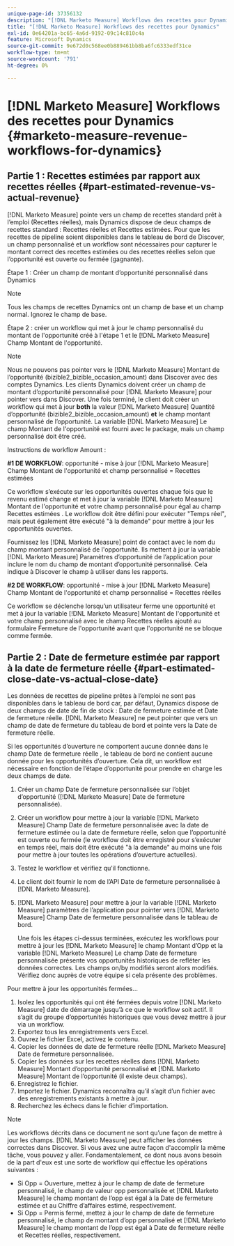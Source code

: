 ```yaml
---
unique-page-id: 37356132
description: "[!DNL Marketo Measure] Workflows des recettes pour Dynamics - [!DNL Marketo Measure]"
title: "[!DNL Marketo Measure] Workflows des recettes pour Dynamics"
exl-id: 0e64201a-bc65-4a6d-9192-09c14c810c4a
feature: Microsoft Dynamics
source-git-commit: 9e672d0c568ee0b889461bb8ba6fc6333edf31ce
workflow-type: tm+mt
source-wordcount: '791'
ht-degree: 0%

---
```


# [!DNL Marketo Measure] Workflows des recettes pour Dynamics {#marketo-measure-revenue-workflows-for-dynamics}

## Partie 1 : Recettes estimées par rapport aux recettes réelles {#part-estimated-revenue-vs-actual-revenue}

[!DNL Marketo Measure] pointe vers un champ de recettes standard prêt à l’emploi (Recettes réelles), mais Dynamics dispose de deux champs de recettes standard : Recettes réelles et Recettes estimées. Pour que les recettes de pipeline soient disponibles dans le tableau de bord de Discover, un champ personnalisé et un workflow sont nécessaires pour capturer le montant correct des recettes estimées ou des recettes réelles selon que l’opportunité est ouverte ou fermée (gagnante).

Étape 1 : Créer un champ de montant d’opportunité personnalisé dans Dynamics

>[!NOTE]
>
>Tous les champs de recettes Dynamics ont un champ de base et un champ normal. Ignorez le champ de base.

Étape 2 : créer un workflow qui met à jour le champ personnalisé du montant de l&#39;opportunité créé à l&#39;étape 1 et le [!DNL Marketo Measure] Champ Montant de l&#39;opportunité.

>[!NOTE]
>
>Nous ne pouvons pas pointer vers le [!DNL Marketo Measure] Montant de l’opportunité (bizible2_bizible_occasion_amount) dans Discover avec des comptes Dynamics. Les clients Dynamics doivent créer un champ de montant d’opportunité personnalisé pour [!DNL Marketo Measure] pour pointer vers dans Discover. Une fois terminé, le client doit créer un workflow qui met à jour **both** la valeur [!DNL Marketo Measure] Quantité d’opportunité (bizible2_bizible_occasion_amount) **et** le champ montant personnalisé de l’opportunité. La variable [!DNL Marketo Measure] Le champ Montant de l&#39;opportunité est fourni avec le package, mais un champ personnalisé doit être créé.

Instructions de workflow Amount :

**#1 DE WORKFLOW**: opportunité - mise à jour [!DNL Marketo Measure] Champ Montant de l&#39;opportunité et champ personnalisé = Recettes estimées

Ce workflow s’exécute sur les opportunités ouvertes chaque fois que le revenu estimé change et met à jour la variable [!DNL Marketo Measure] Montant de l&#39;opportunité et votre champ personnalisé pour égal au champ Recettes estimées . Le workflow doit être défini pour exécuter &quot;Temps réel&quot;, mais peut également être exécuté &quot;à la demande&quot; pour mettre à jour les opportunités ouvertes.

Fournissez les [!DNL Marketo Measure] point de contact avec le nom du champ montant personnalisé de l&#39;opportunité. Ils mettent à jour la variable [!DNL Marketo Measure] Paramètres d’opportunité de l’application pour inclure le nom du champ de montant d’opportunité personnalisé. Cela indique à Discover le champ à utiliser dans les rapports.

**#2 DE WORKFLOW**: opportunité - mise à jour [!DNL Marketo Measure] Champ Montant de l&#39;opportunité et champ personnalisé = Recettes réelles

Ce workflow se déclenche lorsqu’un utilisateur ferme une opportunité et met à jour la variable [!DNL Marketo Measure] Montant de l&#39;opportunité et votre champ personnalisé avec le champ Recettes réelles ajouté au formulaire Fermeture de l&#39;opportunité avant que l&#39;opportunité ne se bloque comme fermée.

## Partie 2 : Date de fermeture estimée par rapport à la date de fermeture réelle {#part-estimated-close-date-vs-actual-close-date}

Les données de recettes de pipeline prêtes à l’emploi ne sont pas disponibles dans le tableau de bord car, par défaut, Dynamics dispose de deux champs de date de fin de stock : Date de fermeture estimée et Date de fermeture réelle. [!DNL Marketo Measure] ne peut pointer que vers un champ de date de fermeture du tableau de bord et pointe vers la Date de fermeture réelle.

Si les opportunités d’ouverture ne comportent aucune donnée dans le champ Date de fermeture réelle , le tableau de bord ne contient aucune donnée pour les opportunités d’ouverture. Cela dit, un workflow est nécessaire en fonction de l’étape d’opportunité pour prendre en charge les deux champs de date.

1. Créer un champ Date de fermeture personnalisée sur l’objet d’opportunité ([!DNL Marketo Measure] Date de fermeture personnalisée).
1. Créer un workflow pour mettre à jour la variable [!DNL Marketo Measure] Champ Date de fermeture personnalisée avec la date de fermeture estimée ou la date de fermeture réelle, selon que l’opportunité est ouverte ou fermée (le workflow doit être enregistré pour s’exécuter en temps réel, mais doit être exécuté &quot;à la demande&quot; au moins une fois pour mettre à jour toutes les opérations d’ouverture actuelles).
1. Testez le workflow et vérifiez qu&#39;il fonctionne.
1. Le client doit fournir le nom de l’API Date de fermeture personnalisée à [!DNL Marketo Measure].
1. [!DNL Marketo Measure] pour mettre à jour la variable [!DNL Marketo Measure] paramètres de l’application pour pointer vers [!DNL Marketo Measure] Champ Date de fermeture personnalisée dans le tableau de bord.

   Une fois les étapes ci-dessus terminées, exécutez les workflows pour mettre à jour les [!DNL Marketo Measure] le champ Montant d’Opp et la variable [!DNL Marketo Measure] Le champ Date de fermeture personnalisée présente vos opportunités historiques de refléter les données correctes. Les champs on/by modifiés seront alors modifiés. Vérifiez donc auprès de votre équipe si cela présente des problèmes.

Pour mettre à jour les opportunités fermées...

1. Isolez les opportunités qui ont été fermées depuis votre [!DNL Marketo Measure] date de démarrage jusqu’à ce que le workflow soit actif. Il s’agit du groupe d’opportunités historiques que vous devez mettre à jour via un workflow.
1. Exportez tous les enregistrements vers Excel.
1. Ouvrez le fichier Excel, activez le contenu.
1. Copier les données de date de fermeture réelle [!DNL Marketo Measure] Date de fermeture personnalisée.
1. Copier les données sur les recettes réelles dans [!DNL Marketo Measure] Montant d’opportunité personnalisé **et** [!DNL Marketo Measure] Montant de l’opportunité (il existe deux champs).
1. Enregistrez le fichier.
1. Importez le fichier. Dynamics reconnaîtra qu’il s’agit d’un fichier avec des enregistrements existants à mettre à jour.
1. Recherchez les échecs dans le fichier d’importation.

>[!NOTE]
>
>Les workflows décrits dans ce document ne sont qu’une façon de mettre à jour les champs. [!DNL Marketo Measure] peut afficher les données correctes dans Discover. Si vous avez une autre façon d&#39;accomplir la même tâche, vous pouvez y aller. Fondamentalement, ce dont nous avons besoin de la part d&#39;eux est une sorte de workflow qui effectue les opérations suivantes :
>
> * Si Opp = Ouverture, mettez à jour le champ de date de fermeture personnalisé, le champ de valeur opp personnalisée et [!DNL Marketo Measure] le champ montant de l’opp est égal à la Date de fermeture estimée et au Chiffre d’affaires estimé, respectivement.
> * Si Opp = Permis fermé, mettez à jour le champ de date de fermeture personnalisé, le champ de montant d’opp personnalisé et [!DNL Marketo Measure] le champ montant de l’opp est égal à Date de fermeture réelle et Recettes réelles, respectivement.
